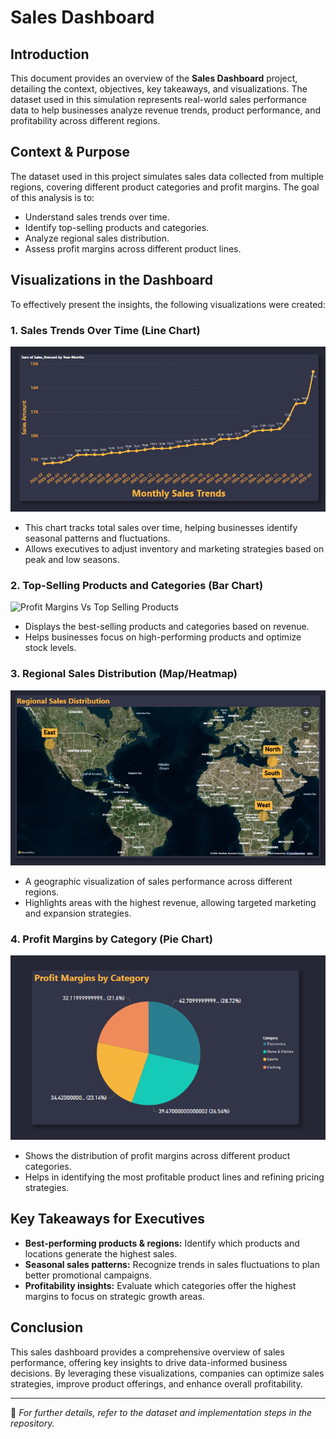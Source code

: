 # Sales Dashboard

## Introduction
This document provides an overview of the **Sales Dashboard** project, detailing the context, objectives, key takeaways, and visualizations. The dataset used in this simulation represents real-world sales performance data to help businesses analyze revenue trends, product performance, and profitability across different regions.

## Context & Purpose
The dataset used in this project simulates sales data collected from multiple regions, covering different product categories and profit margins. The goal of this analysis is to:

- Understand sales trends over time.
- Identify top-selling products and categories.
- Analyze regional sales distribution.
- Assess profit margins across different product lines.

## Visualizations in the Dashboard
To effectively present the insights, the following visualizations were created:

### 1. Sales Trends Over Time (Line Chart)
![Monthly Sales Trends](Images/Monthly%20Sales%20trends.png)
- This chart tracks total sales over time, helping businesses identify seasonal patterns and fluctuations.
- Allows executives to adjust inventory and marketing strategies based on peak and low seasons.

### 2. Top-Selling Products and Categories (Bar Chart)
![Profit Margins Vs Top Selling Products](Images/Profit%20Margins%20Vs%20Top%20Selling%20Products.png)
- Displays the best-selling products and categories based on revenue.
- Helps businesses focus on high-performing products and optimize stock levels.

### 3. Regional Sales Distribution (Map/Heatmap)
![Regional Sales Distribution](Images/Regional%20Sales%20Distribution.png)
- A geographic visualization of sales performance across different regions.
- Highlights areas with the highest revenue, allowing targeted marketing and expansion strategies.

### 4. Profit Margins by Category (Pie Chart)
![Profit Margins](Images/Profit%20Margins.png)
- Shows the distribution of profit margins across different product categories.
- Helps in identifying the most profitable product lines and refining pricing strategies.

## Key Takeaways for Executives
- **Best-performing products & regions:** Identify which products and locations generate the highest sales.
- **Seasonal sales patterns:** Recognize trends in sales fluctuations to plan better promotional campaigns.
- **Profitability insights:** Evaluate which categories offer the highest margins to focus on strategic growth areas.

## Conclusion
This sales dashboard provides a comprehensive overview of sales performance, offering key insights to drive data-informed business decisions. By leveraging these visualizations, companies can optimize sales strategies, improve product offerings, and enhance overall profitability.

---

📌 *For further details, refer to the dataset and implementation steps in the repository.*
